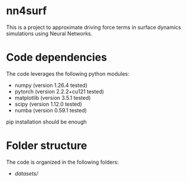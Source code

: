 # nn4surf
This is a project to approximate driving force terms in surface dynamics simulations using Neural Networks.

# Code dependencies
The code leverages the following python modules:
* numpy (version 1.26.4 tested)
* pytorch (version 2.2.2+cu121 tested)
* matplotlib (version 3.5.1 tested)
* scipy (version 1.12.0 tested)
* numba (version 0.59.1 tested)

pip installation should be enough

# Folder structure
The code is organized in the following folders:
* _datasets/_

